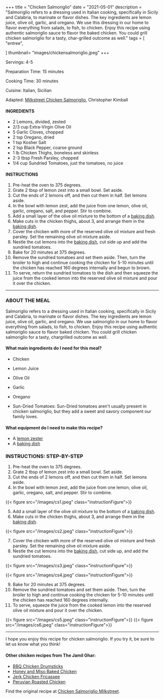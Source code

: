 +++
title = "Chicken Salmoriglio"
date = "2021-05-01"
description = "Salmoriglio refers to a dressing used in Italian cooking, specifically in Sicily and Calabria, to marinate or flavor dishes. The key ingredients are lemon juice, olive oil, garlic, and oregano. We use this dressing in our home to flavor everything from salads, to fish, to chicken. Enjoy this recipe using authentic salmoriglio sauce to flavor the baked chicken. You could grill chicken salmoriglio for a tasty, char-grilled outcome as well."
tags = [
    "entree",
   
]
thumbnail= "images/chickensalmoriglio.jpeg"
+++

Servings: 4-5 <!--more-->

Preparation Time: 15 minutes

Cooking Time: 30 minutes 

Cuisine: Italian, Sicilian 

Adapted: [Milkstreet Chicken Salmoriglio](https://www.177milkstreet.com/recipes/chicken-salmoriglio-tn-med), Christopher Kimball

#### INGREDIENTS 

* 2 Lemons, divided, zested 
* 2/3 cup Extra-Virgin Olive Oil
* 5 Garlic Cloves, chopped
* 2 tsp Oregano, dried 
* 1 tsp Kosher Salt 
* 2 tsp Black Pepper, coarse ground
* 1 lb Chicken Thighs, boneless and skinless
* 2-3 tbsp Fresh Parsley, chopped  
* 1/4 cup Sundried Tomatoes, just the tomatoes, no juice 

#### INSTRUCTIONS

1. Pre-heat the oven to 375 degrees. 
2. Grate 2 tbsp of lemon zest into a small bowl. Set aside. 
3. Cut the ends of 2 lemons off, and then cut them in half. Set lemons aside. 
4. In the bowl with lemon zest, add the juice from one lemon, olive oil, garlic, oregano, salt, and pepper. Stir to combine. 
5. Add a small layer of the olive oil mixture to the bottom of a [baking dish](https://amzn.to/3mqJp8X). 
6. Make cuts in the chicken thighs, about 3, and arrange them in the [baking dish](https://amzn.to/3mqJp8X). 
7. Cover the chicken with more of the reserved olive oil mixture and fresh parsley. Set the remaining olive oil mixture aside.
8. Nestle the cut lemons into the [baking dish](https://amzn.to/3mqJp8X), cut side up and add the sundried tomatoes. 
9. Bake for 20 minutes at 375 degrees. 
10. Remove the sundried tomatoes and set them aside. Then, turn the broiler to high and continue cooking the chicken for 5-10 minutes until the chicken has reached 160 degrees internally and begun to brown. 
11. To serve, return the sundried tomatoes to the dish and then squeeze the juice from the cooked lemon into the reserved olive oil mixture and pour it over the chicken.  

----

### ABOUT THE MEAL

Salmoriglio refers to a dressing used in Italian cooking, specifically in Sicily and Calabria, to marinate or flavor dishes. The key ingredients are lemon juice, olive oil, garlic, and oregano. We use salmoriglio in our home to flavor everything from salads, to fish, to chicken. Enjoy this recipe using authentic salmoriglio sauce to flavor baked chicken. You could grill chicken salmoriglio for a tasty, chargrilled outcome as well.

#### What main ingredients do I need for this meal?

* Chicken

* Lemon Juice

* Olive Oil 

* Garlic

* Oregano

* Sun-Dried Tomatoes: Sun-Dried tomatoes aren't usually present in chicken salmoriglio, but they add a sweet and savory component our family loves.

#### What equipment do I need to make this recipe?

* A [lemon zester](https://amzn.to/3a83M4T)
* A [baking dish](https://amzn.to/3mqJp8X)

### INSTRUCTIONS: STEP-BY-STEP 
1. Pre-heat the oven to 375 degrees. 
2. Grate 2 tbsp of lemon zest into a small bowl. Set aside. 
3. Cut the ends of 2 lemons off, and then cut them in half. Set lemons aside. 
4. In the bowl with lemon zest, add the juice from one lemon, olive oil, garlic, oregano, salt, and pepper. Stir to combine. 

{{< figure src="/images/cs1.jpeg" class="instructionFigure">}}

5. Add a small layer of the olive oil mixture to the bottom of a [baking dish](https://amzn.to/3mqJp8X). 
6. Make cuts in the chicken thighs, about 3, and arrange them in the [baking dish](https://amzn.to/3mqJp8X). 

{{< figure src="/images/cs2.jpeg" class="instructionFigure">}}

7. Cover the chicken with more of the reserved olive oil mixture and fresh parsley. Set the remaining olive oil mixture aside.
8. Nestle the cut lemons into the [baking dish](https://amzn.to/3mqJp8X), cut side up, and add the sundried tomatoes. 

{{< figure src="/images/cs3.jpeg" class="instructionFigure">}}

{{< figure src="/images/cs4.jpeg" class="instructionFigure">}}


9. Bake for 20 minutes at 375 degrees. 
10. Remove the sundried tomatoes and set them aside. Then, turn the broiler to high and continue cooking the chicken for 5-10 minutes until the chicken has reached 160 degrees internally. 
11. To serve, squeeze the juice from the cooked lemon into the reserved olive oil mixture and pour it over the chicken.

{{< figure src="/images/cs5.jpeg" class="instructionFigure">}}
{{< figure src="/images/cs6.jpeg" class="instructionFigure">}}

--- 

I hope you enjoy this recipe for chicken salmoriglio. If you try it, be sure to let us know what you think!

#### Other chicken recipes from The Jamil Ghar:

* [BBQ Chicken Drumsticks](https://www.jamilghar.com/recipe/bbq_chicken_drumsticks/)
* [Honey and Miso Baked Chicken](https://www.jamilghar.com/recipe/honey_baked_drumsticks/)
* [Jerk Chicken Fricassee](https://www.jamilghar.com/recipe/jerk_chicken_fricassee/)
* [Peruvian Roasted Chicken](https://www.jamilghar.com/recipe/peruvian_chicken/)

Find the original recipe at [Chicken Salmoriglio Milkstreet](https://www.177milkstreet.com/recipes/chicken-salmoriglio-tn-med).
